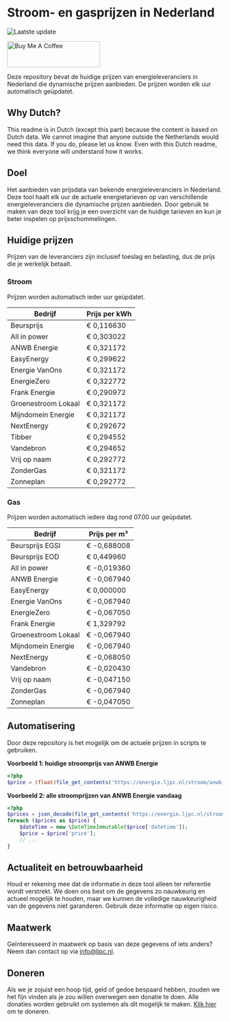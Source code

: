 # Stroom- en gasprijzen in Nederland

![Laatste update](https://img.shields.io/badge/laatste%20update-2024--12--28%2001%3A00%20CET-brightgreen)

<a href="https://www.buymeacoffee.com/Lars-" target="_blank"><img src="https://cdn.buymeacoffee.com/buttons/v2/default-orange.png" alt="Buy Me A Coffee" height="60" style="height: 60px !important;width: 217px !important;" ></a>

Deze repository bevat de huidige prijzen van energieleveranciers in Nederland die dynamische prijzen aanbieden. De prijzen worden elk uur automatisch geüpdatet.

## Why Dutch?

This readme is in Dutch (except this part) because the content is based on Dutch data. We cannot imagine that anyone outside the Netherlands would need this data. If you do, please let us know. Even with this Dutch readme, we think
everyone will understand how it works.

## Doel

Het aanbieden van prijsdata van bekende energieleveranciers in Nederland. Deze tool haalt elk uur de actuele energietarieven op van verschillende energieleveranciers die dynamische prijzen aanbieden. Door gebruik te maken van deze tool
krijg je een overzicht van de huidige tarieven en kun je beter inspelen op prijsschommelingen.

## Huidige prijzen

Prijzen van de leveranciers zijn inclusief toeslag en belasting, dus de prijs die je werkelijk betaalt.

### Stroom

Prijzen worden automatisch ieder uur geüpdatet.

 Bedrijf | Prijs per kWh 
---------|---------------
Beursprijs | € 0,116630
All in power | € 0,303022
ANWB Energie | € 0,321172
EasyEnergy | € 0,299622
Energie VanOns | € 0,321172
EnergieZero | € 0,322772
Frank Energie | € 0,290972
Groenestroom Lokaal | € 0,321172
Mijndomein Energie | € 0,321172
NextEnergy | € 0,292672
Tibber | € 0,294552
Vandebron | € 0,294652
Vrij op naam | € 0,292772
ZonderGas | € 0,321172
Zonneplan | € 0,292772


### Gas

Prijzen worden automatisch iedere dag rond 07.00 uur geüpdatet.

 Bedrijf | Prijs per m³ 
---------|--------------
Beursprijs EGSI | € -0,688008
Beursprijs EOD | € 0,449960
All in power | € -0,019360
ANWB Energie | € -0,067940
EasyEnergy | € 0,000000
Energie VanOns | € -0,067940
EnergieZero | € -0,067050
Frank Energie | € 1,329792
Groenestroom Lokaal | € -0,067940
Mijndomein Energie | € -0,067940
NextEnergy | € -0,068050
Vandebron | € -0,020430
Vrij op naam | € -0,047150
ZonderGas | € -0,067940
Zonneplan | € -0,047050


## Automatisering

Door deze repository is het mogelijk om de actuele prijzen in scripts te gebruiken.

**Voorbeeld 1: huidige stroomprijs van ANWB Energie**

```php
<?php
$price = (float)file_get_contents('https://energie.ljpc.nl/stroom/anwb-energie-nu.txt');

```

**Voorbeeld 2: alle stroomprijzen van ANWB Energie vandaag**

```php
<?php
$prices = json_decode(file_get_contents('https://energie.ljpc.nl/stroom/all-in-power-vandaag.json'),true);
foreach ($prices as $price) {
    $dateTime = new \DateTimeImmutable($price['datetime']);
    $price = $price['price'];
    // ...
}
```

## Actualiteit en betrouwbaarheid

Houd er rekening mee dat de informatie in deze tool alleen ter referentie wordt verstrekt. We doen ons best om de gegevens zo nauwkeurig en actueel mogelijk te houden, maar we kunnen de volledige nauwkeurigheid van de gegevens niet
garanderen. Gebruik deze informatie op eigen risico.

## Maatwerk

Geïnteresseerd in maatwerk op basis van deze gegevens of iets anders? Neem dan contact op
via [info@ljpc.nl](mailto:info@ljpc.nl?subject=Energie%20prijzen).

## Doneren

Als we je zojuist een hoop tijd, geld of gedoe bespaard hebben, zouden we het fijn vinden als je zou willen overwegen een
donatie te doen. Alle donaties worden gebruikt om systemen als dit mogelijk te
maken. [Klik hier](https://www.buymeacoffee.com/Lars-) om te doneren.
